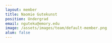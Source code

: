 ```yaml
---
layout: member
title: Naomie Gutekunst
position: Undergrad
email: nguteku@emory.edu
image: /assets/images/team/default-member.png
alum: false
---
```

